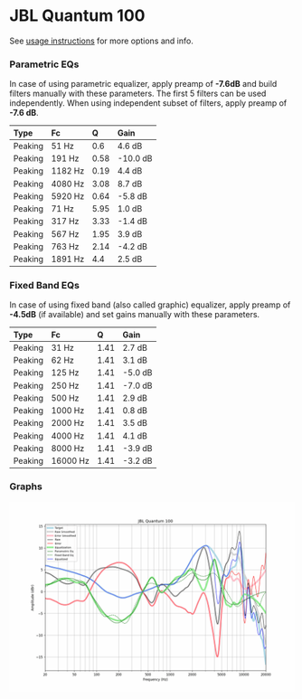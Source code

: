 # JBL Quantum 100
See [usage instructions](https://github.com/jaakkopasanen/AutoEq#usage) for more options and info.

### Parametric EQs
In case of using parametric equalizer, apply preamp of **-7.6dB** and build filters manually
with these parameters. The first 5 filters can be used independently.
When using independent subset of filters, apply preamp of **-7.6 dB**.

| Type    | Fc      |    Q | Gain     |
|:--------|:--------|:-----|:---------|
| Peaking | 51 Hz   | 0.6  | 4.6 dB   |
| Peaking | 191 Hz  | 0.58 | -10.0 dB |
| Peaking | 1182 Hz | 0.19 | 4.4 dB   |
| Peaking | 4080 Hz | 3.08 | 8.7 dB   |
| Peaking | 5920 Hz | 0.64 | -5.8 dB  |
| Peaking | 71 Hz   | 5.95 | 1.0 dB   |
| Peaking | 317 Hz  | 3.33 | -1.4 dB  |
| Peaking | 567 Hz  | 1.95 | 3.9 dB   |
| Peaking | 763 Hz  | 2.14 | -4.2 dB  |
| Peaking | 1891 Hz | 4.4  | 2.5 dB   |

### Fixed Band EQs
In case of using fixed band (also called graphic) equalizer, apply preamp of **-4.5dB**
(if available) and set gains manually with these parameters.

| Type    | Fc       |    Q | Gain    |
|:--------|:---------|:-----|:--------|
| Peaking | 31 Hz    | 1.41 | 2.7 dB  |
| Peaking | 62 Hz    | 1.41 | 3.1 dB  |
| Peaking | 125 Hz   | 1.41 | -5.0 dB |
| Peaking | 250 Hz   | 1.41 | -7.0 dB |
| Peaking | 500 Hz   | 1.41 | 2.9 dB  |
| Peaking | 1000 Hz  | 1.41 | 0.8 dB  |
| Peaking | 2000 Hz  | 1.41 | 3.5 dB  |
| Peaking | 4000 Hz  | 1.41 | 4.1 dB  |
| Peaking | 8000 Hz  | 1.41 | -3.9 dB |
| Peaking | 16000 Hz | 1.41 | -3.2 dB |

### Graphs
![](./JBL%20Quantum%20100.png)